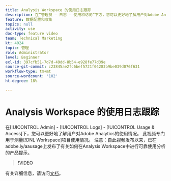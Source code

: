 ```yaml
---
title: Analysis Workspace 的使用日志跟踪
description: 在“管理员 — 日志 — 使用和访问”下方，您可以更好地了解用户对Adobe Analytics的使用情况。 此视频重点介绍如何测量工作区项目使用情况。
feature: 数据配置和收集
topics: null
activity: use
doc-type: feature video
team: Technical Marketing
kt: 4024
topic: 管理
role: Administrator
level: Beginner
exl-id: 397cfb51-7d7d-49dd-8b54-e928fe77d39e
source-git-commit: c23845ae2fc6bef5721f04283b9be039d076f631
workflow-type: tm+mt
source-wordcount: '102'
ht-degree: 18%

---
```


# Analysis Workspace 的使用日志跟踪

在[!UICONTROL Admin] - [!UICONTROL Logs] - [!UICONTROL Usage &amp; Access]下，您可以更好地了解用户对Adobe Analytics的使用情况。 此视频专门用于测量[!DNL Workspace]项目使用情况。 注意：自此视频发布以来，已在adobe.ly/aausage上发布了有关如何在Analysis Workspace中进行可靠使用分析的产品提示。

>[!VIDEO](https://video.tv.adobe.com/v/29768/?quality=12)

有关详细信息，请访问[文档](https://docs.adobe.com/help/en/analytics/admin/admin-tools/logs.html)。

